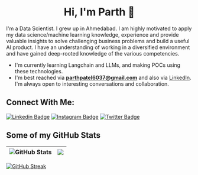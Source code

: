 <h1 align="center">Hi, I'm Parth 👋</h1>

I'm a Data Scientist. I grew up in Ahmedabad. I am highly motivated to apply my data science/machine learning knowledge, experience and provide valuable insights to solve challenging business problems and build a useful AI product. I have an understanding of working in a diversified environment and have gained deep-rooted knowledge of the various competencies.

- I'm currently learning Langchain and LLMs, and making POCs using these technologies.
- I'm best reached via **parthpatel6037@gmail.com** and also via [LinkedIn](https://www.linkedin.com/in/parth-patel-6026b7165/). I'm always open to interesting conversations and collaboration.

## Connect With Me:

[![Linkedin Badge](https://img.shields.io/badge/-Parth%20Patel%20-blue?style=flat-square&logo=Linkedin&logoColor=white&link=https://www.linkedin.com/in/parth-patel-6026b7165/)](https://www.linkedin.com/in/parth-patel-6026b7165/)
[![Instagram Badge](https://img.shields.io/badge/-@p.__arth_-E33153?style=flat-square&logo=instagram&logoColor=white&link=https://instagram.com/p.__arth_/)](https://instagram.com/p.__arth_)
[![Twitter Badge](https://img.shields.io/badge/-@parthpatel625-blue?style=flat-square&logo=twitter&logoColor=white&link=https://twitter.com/parthpatel625/)](https://twitter.com/parthpatel625)

## Some of my GitHub Stats

| ![GitHub Stats](https://github-readme-stats.vercel.app/api?username=parth-patel97&theme=radical) | <a href="https://github.com/parth-patel97/github-readme-stats"><img align="center" src="https://github-readme-stats.vercel.app/api/top-langs/?username=parth-patel97&layout=compact&theme=aura&hide_border=true" /></a> |
| ------------------------------------------------------------------------------------------------ | ----------------------------------------------------------------------------------------------------------------------------------------------------------------------------------------------------------------------- |

[![GitHub Streak](http://github-readme-streak-stats.herokuapp.com?user=parth-patel97&theme=tokyonight&date_format=M%20j%5B%2C%20Y%5D)](https://git.io/streak-stats)
